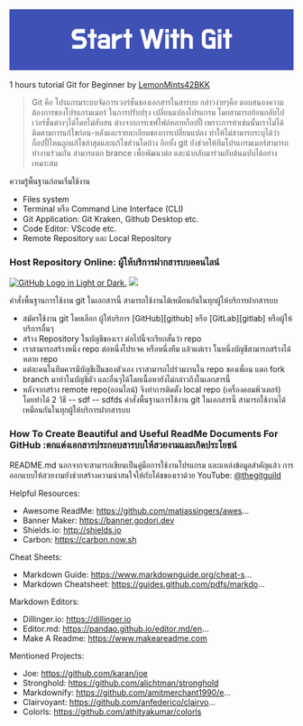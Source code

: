 <img src="img/Start_With_Git.png"/>

1 hours tutorial Git for Beginner 
by [LemonMints42BKK][lemonGit]

>Git คือ โปรแกรมระบบจัดการเวอร์ชั่นของเอกสารในสารบบ กล่าวง่ายๆคือ ตอบสนองความต้องการของโปรแกรมเมอร์ ในการปรับปรุง เปลี่ยนแปลงโปรแกรม
>โดยสามารถย้อนกลับไปเว่อร์ชั่นต่างๆได้โดยไม่สับสน ต่างจากการเซฟไฟล์หลายก็อปปี้ เพราะการทำเช่นนั้นเราไม่ได้ติดตามการแก้ไขก่อน-หลังและรายละเอียดของการเปลี่ยนแปลง
>ทำให้ไม่สามารถระบุได้ว่าก็อปปี้ไหนถูกแก้ไขล่าสุดและแก้ไขส่วนใดบ้าง  อีกทั้ง git ยังช่วยให้ทีมโปรแกรมเมอร์สามารถทำงานร่วมกัน สามารแตก brance เพื่อพัฒนาต่อ และนำกลับมาร่วมกับต้นฉบับได้อย่างเหมาะสม

ความรู้พื้นฐานก่อนเริ่มใช้งาน
- Files system
- Terminal หรือ Command Line Interface (CLI)
- Git Application: Git Kraken, Github Desktop etc.
- Code Editor: VScode etc.
- Remote Repository และ Local Repository
### Host Repository Online: ผู้ให้บริการฝากสารบบออนไลน์

<a href="https://github.com"><img alt="GitHub Logo in Light or Dark." src="https://github.githubassets.com/assets/GitHub-Mark-ea2971cee799.png" width="50vw" hight="50vh"></a>
 <a href="https://gitlab.com"><img src="https://user-images.githubusercontent.com/40824677/205691219-5698063c-44bf-453a-b4df-365654641979.png"/></a>

คำสั่งพื้นฐานการใช้งาน git ในเอกสารนี้ สามารถใช้งานได้เหมือนกันในทุกผู้ให้บริการฝากสารบบ
- สมัครใช้งาน git โดยเลือก ผู้ให้บริการ [GitHub][github] หรือ [GitLab][gitlab] หรือผู้ให้บริการอื่นๆ
- สร้าง Repository ในบัญชีของเรา ต่อไปนี้จะเรียกสั้นว่า repo
- เราสามารถสร้างหนึ่ง repo ต่อหนึ่งโปรเจค หรือหนึ่งทีม แล้วแต่เรา ในหนึ่งบัญชีสามารถสร้างได้หลาย repo
- แต่ละคนในทีมควรมีบัญชีเป็นของตัวเอง เราสามารถไปร่วมงานใน repo ของเพื่อน แตก fork branch มาทำในบัญชีตัว และอื่นๆได้โดยเนื้อหายังไม่กล่าวถึงในเอกสารนี้
- หลังจากสร้าง remote repo(ออนไลน์) จึงทำการติดตั้ง local repo (เครื่องคอมพิวเตอร์) โดยทำได้ 2 วิธี
-- sdf
-- sdfds
คำสั่งพื้นฐานการใช้งาน git ในเอกสารนี้ สามารถใช้งานได้เหมือนกันในทุกผู้ให้บริการฝากสารบบ
 
 

### How To Create Beautiful and Useful ReadMe Documents For GitHub :ตกแต่งเอกสารประกอบสารบบให้สวยงามและเกิดประโยชน์
README.md นอกจากจะสามารถเขียนเป็นคู่มือการใช้งานโปรแกรม และแหล่งข้อมูลสำคัญแล้ว การออกแบบให้สวยงามยังช่วยสร้างความน่าสนใจให้กับโค้ชของเราด้วย
YouTube:  <a href="https://www.youtube.com/watch?v=a8CwpGARAsQ">@thegitguild</a>

Helpful Resources:
- Awesome ReadMe: https://github.com/matiassingers/awes...
- Banner Maker: https://banner.godori.dev
- Shields.io: http://shields.io
- Carbon: https://carbon.now.sh

Cheat Sheets:
- Markdown Guide: https://www.markdownguide.org/cheat-s...
- Markdown Cheatsheet: https://guides.github.com/pdfs/markdo...

Markdown Editors:
- Dillinger.io: https://dillinger.io
- Editor.md: https://pandao.github.io/editor.md/en...
- Make A Readme: https://www.makeareadme.com

Mentioned Projects:
- Joe: https://github.com/karan/joe
- Stronghold: https://github.com/alichtman/stronghold
- Markdownify: https://github.com/amitmerchant1990/e...
- Clairvoyant: https://github.com/anfederico/clairvo...
- Colorls: https://github.com/athityakumar/colorls

[//]: # (ส่วนการระบุค่าตัวแปร ซึ่งไม่แสดงในเอกสาร)
[lemonGit]: <https://github.com/LemonMints42BKK>
